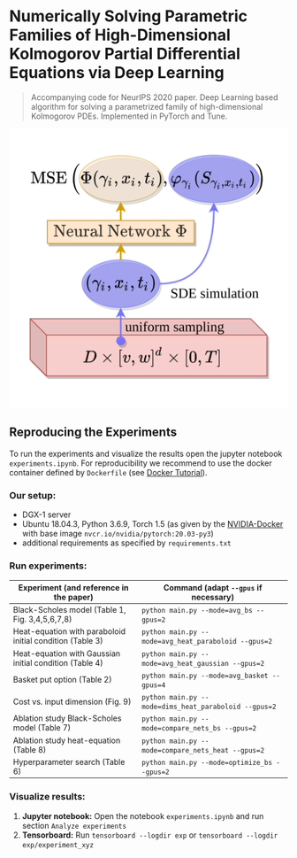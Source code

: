 # Numerically Solving Parametric Families of High-Dimensional Kolmogorov Partial Differential Equations via Deep Learning
> Accompanying code for NeurIPS 2020 paper.
> Deep Learning based algorithm for solving a parametrized family of high-dimensional Kolmogorov PDEs.
> Implemented in PyTorch and Tune.

![Illustration of the algorithm](/figures/algorithm.png)

## Reproducing the Experiments

To run the experiments and visualize the results open the jupyter notebook `experiments.ipynb`.
For reproducibility we recommend to use the docker container defined by `Dockerfile` (see [Docker Tutorial](https://docs.docker.com/get-started/part2/)).

### Our setup:

- DGX-1 server
- Ubuntu 18.04.3, Python 3.6.9, Torch 1.5 (as given by the [NVIDIA-Docker](https://ngc.nvidia.com/catalog/containers/nvidia:pytorch) with base image `nvcr.io/nvidia/pytorch:20.03-py3`)
- additional requirements as specified by `requirements.txt`

### Run experiments:

| Experiment (and reference in the paper)                                    | Command (adapt `--gpus` if necessary)                |
|----------------------------------------------------------------------------|------------------------------------------------------|
| Black-Scholes model (Table 1, Fig. 3,4,5,6,7,8)                            | `python main.py --mode=avg_bs --gpus=2`              |
| Heat-equation with paraboloid initial condition (Table 3)                  | `python main.py --mode=avg_heat_paraboloid --gpus=2` |
| Heat-equation with Gaussian initial condition (Table 4)                    | `python main.py --mode=avg_heat_gaussian --gpus=2`   |
| Basket put option (Table 2)                                                | `python main.py --mode=avg_basket --gpus=4`          |
| Cost vs. input dimension (Fig. 9)                                          | `python main.py --mode=dims_heat_paraboloid --gpus=2`|
| Ablation study Black-Scholes model (Table 7)                               | `python main.py --mode=compare_nets_bs --gpus=2`     |
| Ablation study heat-equation (Table 8)                                     | `python main.py --mode=compare_nets_heat --gpus=2`   |
| Hyperparameter search (Table 6)                                            | `python main.py --mode=optimize_bs --gpus=2`         |

### Visualize results:

1. **Jupyter notebook:** Open the notebook `experiments.ipynb` and run section `Analyze experiments`
2. **Tensorboard:** Run `tensorboard --logdir exp` or `tensorboard --logdir exp/experiment_xyz`

